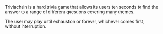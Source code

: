 Triviachain is a hard trivia game that allows its users ten seconds to find the answer to a range of different questions covering many themes.

The user may play until exhaustion or forever, whichever comes first, without interruption.
